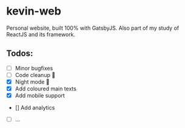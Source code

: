 # kevin-web

Personal website, built 100% with GatsbyJS.
Also part of my study of ReactJS and its framework.

## Todos:

 - [ ] Minor bugfixes
 - [ ] Code cleanup 🧼
 - [x] Night mode 🌙
 - [x] Add coloured main texts
 - [x] Add mobile support
 - [] Add analytics
 - [ ] ...
